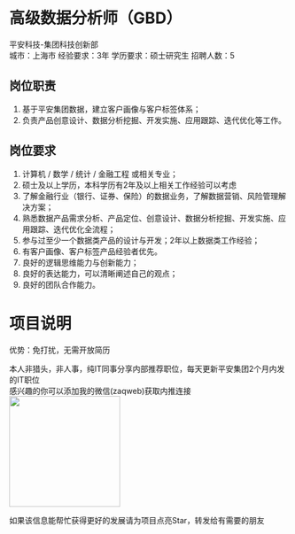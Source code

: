 # 高级数据分析师（GBD）
平安科技-集团科技创新部  
城市：上海市 经验要求：3年 学历要求：硕士研究生  招聘人数：5

## 岗位职责
1. 基于平安集团数据，建立客户画像与客户标签体系；
 2. 负责产品创意设计、数据分析挖掘、开发实施、应用跟踪、迭代优化等工作。

## 岗位要求
1. 计算机 / 数学 / 统计 / 金融工程 或相关专业；
 2. 硕士及以上学历，本科学历有2年及以上相关工作经验可以考虑
 3. 了解金融行业（银行、证券、保险）的数据业务，了解数据营销、风险管理解决方案；
 4. 熟悉数据产品需求分析、产品定位、创意设计、数据分析挖掘、开发实施、应用跟踪、迭代优化全流程；
 5. 参与过至少一个数据类产品的设计与开发；2年以上数据类工作经验；
 6. 有客户画像、客户标签产品经验者优先。
 7. 良好的逻辑思维能力与创新能力；
 8. 良好的表达能力，可以清晰阐述自己的观点；
 9. 良好的团队合作能力。

# 项目说明

优势：免打扰，无需开放简历

本人非猎头，非人事，纯IT同事分享内部推荐职位，每天更新平安集团2个月内发的IT职位  
感兴趣的你可以添加我的微信(zaqweb)获取内推连接  
<img src="https://github.com/zaqweb/PA-IT-JOBS/blob/master/WechatICode.jpeg"  height="200" width="200">

如果该信息能帮忙获得更好的发展请为项目点亮Star，转发给有需要的朋友




